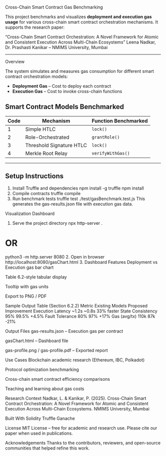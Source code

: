 Cross-Chain Smart Contract Gas Benchmarking

This project benchmarks and visualizes **deployment and execution gas usage** for various cross-chain smart contract orchestration mechanisms. It supports the research paper:

“Cross-Chain Smart Contract Orchestration: A Novel Framework for Atomic and Consistent Execution Across Multi-Chain Ecosystems”
Leena Nadkar, Dr. Prashasti Kanikar – NMIMS University, Mumbai

---

Overview

The system simulates and measures gas consumption for different smart contract orchestration models:
- **Deployment Gas** – Cost to deploy each contract
- **Execution Gas** – Cost to invoke cross-chain functions

## Smart Contract Models Benchmarked

| Code | Mechanism                  | Function Benchmarked         |
|------|----------------------------|-------------------------------|
| 1    | Simple HTLC                | `lock()`                      |
| 2    | Role-Orchestrated          | `grantRole()`                 |
| 3    | Threshold Signature HTLC   | `lock()`                      |
| 4    | Merkle Root Relay          | `verifyWithGas()`             |

---


##  Setup Instructions

1. Install Truffle and dependencies
npm install -g truffle
npm install
2. Compile contracts
truffle compile
3. Run benchmark tests
truffle test ./test/gasBenchmark.test.js
This generates the gas-results.json file with execution gas data.

Visualization Dashboard
1. Serve the project directory
npx http-server .
# OR
python3 -m http.server 8080
2. Open in browser
http://localhost:8080/gasChart.html
3. Dashboard Features
Deployment vs Execution gas bar chart

Table 6.2-style tabular display

 Tooltip with gas units

Export to PNG / PDF

Sample Output Table (Section 6.2.2)
Metric	Existing Models	Proposed	Improvement
Execution Latency	~1.2s	~0.8s	33% faster
State Consistency	95%	99.5%	+4.5%
Fault Tolerance	80%	97%	+17%
Gas (avg/tx)	110k	87k	-21%

Output Files
gas-results.json – Execution gas per contract

gasChart.html – Dashboard file

gas-profile.png / gas-profile.pdf – Exported report

Use Cases
Blockchain academic research (Ethereum, IBC, Polkadot)

Protocol optimization benchmarking

Cross-chain smart contract efficiency comparisons

Teaching and learning about gas costs

 Research Context
Nadkar, L. & Kanikar, P. (2025). Cross-Chain Smart Contract Orchestration: A Novel Framework for Atomic and Consistent Execution Across Multi-Chain Ecosystems.
NMIMS University, Mumbai

Built With
Solidity
Truffle
Ganache


License
MIT License – free for academic and research use. Please cite our paper when used in publications.

Acknowledgements
Thanks to the contributors, reviewers, and open-source communities that helped refine this work.

